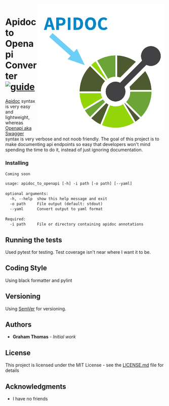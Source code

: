 <img src="docs/apidoc-to-openapi.png" align="right" />

# Apidoc to Openapi Converter &nbsp; [![guide](https://img.shields.io/pypi/v/apidoc-to-openapi)](https://github.com/grahammthomas/apidoc_to_openapi)

[Apidoc](http://apidocjs.com/) syntax is very easy and lightweight, whereas [Openapi aka Swagger](https://swagger.io/docs/specification/about/) syntax is very verbose and not noob friendly. The goal of this project is to make documenting api endpoints so easy that developers won't mind spending the time to do it, instead of just ignoring documentation.

### Installing

```
Coming soon
```

```
usage: apidoc_to_openapi [-h] -i path [-o path] [--yaml]

optional arguments:
  -h, --help  show this help message and exit
  -o path     File output (default: stdout)
  --yaml      Convert output to yaml format

Required:
  -i path     File or directory containing apidoc annotations
```

## Running the tests

Used pytest for testing. Test coverage isn't near where I want it to be.

## Coding Style

Using black formatter and pylint

## Versioning

Using [SemVer](http://semver.org/) for versioning.

## Authors

- **Graham Thomas** - _Initial work_

## License

This project is licensed under the MIT License - see the [LICENSE.md](LICENSE.md) file for details

## Acknowledgments

- I have no friends
